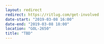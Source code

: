 ```yaml
---
layout: redirect
redirect: https://ritlug.com/get-involved
date-start: "2019-03-08 16:00"
date-end: "2019-03-08 18:00"
location: "GOL-2650"
title: "TBD"
---
```

